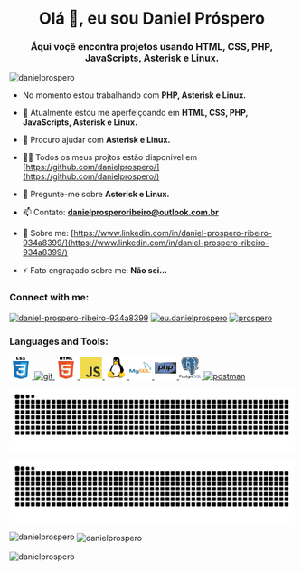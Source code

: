 
<h1 align="center">Olá 👋, eu sou Daniel Próspero</h1>
<h3 align="center">Áqui voçê encontra projetos usando HTML, CSS, PHP, JavaScripts, Asterisk e Linux.</h3>

<p align="left"> <img src="https://komarev.com/ghpvc/?username=danielprospero&label=Profile%20views&color=0e75b6&style=flat" alt="danielprospero" /> </p>

- No momento estou trabalhando com **PHP, Asterisk e Linux.**

- 🌱 Atualmente estou me aperfeiçoando em **HTML, CSS, PHP, JavaScripts, Asterisk e Linux.**

- 👯 Procuro ajudar com **Asterisk e Linux.**

- 👨‍💻 Todos os meus projtos estão disponivel em [https://github.com/danielprospero/](https://github.com/danielprospero/)

- 💬 Pregunte-me sobre **Asterisk e Linux.**

- 📫 Contato: **danielprosperoribeiro@outlook.com.br**

- 📄 Sobre me: [https://www.linkedin.com/in/daniel-prospero-ribeiro-934a8399/](https://www.linkedin.com/in/daniel-prospero-ribeiro-934a8399/)

- ⚡ Fato engraçado sobre me: **Não sei...**

<h3 align="left">Connect with me:</h3>
<p align="left">
<a href="https://linkedin.com/in/daniel-prospero-ribeiro-934a8399" target="blank"><img align="center" src="https://raw.githubusercontent.com/rahuldkjain/github-profile-readme-generator/master/src/images/icons/Social/linked-in-alt.svg" alt="daniel-prospero-ribeiro-934a8399" height="30" width="40" /></a>
<a href="https://instagram.com/eu.danielprospero" target="blank"><img align="center" src="https://raw.githubusercontent.com/rahuldkjain/github-profile-readme-generator/master/src/images/icons/Social/instagram.svg" alt="eu.danielprospero" height="30" width="40" /></a>
<a href="https://discord.gg/prospero" target="blank"><img align="center" src="https://raw.githubusercontent.com/rahuldkjain/github-profile-readme-generator/master/src/images/icons/Social/discord.svg" alt="prospero" height="30" width="40" /></a>
</p>

<h3 align="left">Languages and Tools:</h3>
<p align="left"> <a href="https://www.w3schools.com/css/" target="_blank" rel="noreferrer"> <img src="https://raw.githubusercontent.com/devicons/devicon/master/icons/css3/css3-original-wordmark.svg" alt="css3" width="40" height="40"/> </a> <a href="https://git-scm.com/" target="_blank" rel="noreferrer"> <img src="https://www.vectorlogo.zone/logos/git-scm/git-scm-icon.svg" alt="git" width="40" height="40"/> </a> <a href="https://www.w3.org/html/" target="_blank" rel="noreferrer"> <img src="https://raw.githubusercontent.com/devicons/devicon/master/icons/html5/html5-original-wordmark.svg" alt="html5" width="40" height="40"/> </a> <a href="https://developer.mozilla.org/en-US/docs/Web/JavaScript" target="_blank" rel="noreferrer"> <img src="https://raw.githubusercontent.com/devicons/devicon/master/icons/javascript/javascript-original.svg" alt="javascript" width="40" height="40"/> </a> <a href="https://www.linux.org/" target="_blank" rel="noreferrer"> <img src="https://raw.githubusercontent.com/devicons/devicon/master/icons/linux/linux-original.svg" alt="linux" width="40" height="40"/> </a> <a href="https://www.mysql.com/" target="_blank" rel="noreferrer"> <img src="https://raw.githubusercontent.com/devicons/devicon/master/icons/mysql/mysql-original-wordmark.svg" alt="mysql" width="40" height="40"/> </a> <a href="https://www.php.net" target="_blank" rel="noreferrer"> <img src="https://raw.githubusercontent.com/devicons/devicon/master/icons/php/php-original.svg" alt="php" width="40" height="40"/> </a> <a href="https://www.postgresql.org" target="_blank" rel="noreferrer"> <img src="https://raw.githubusercontent.com/devicons/devicon/master/icons/postgresql/postgresql-original-wordmark.svg" alt="postgresql" width="40" height="40"/> </a> <a href="https://postman.com" target="_blank" rel="noreferrer"> <img src="https://www.vectorlogo.zone/logos/getpostman/getpostman-icon.svg" alt="postman" width="40" height="40"/> </a> </p>

![Snake animation](https://github.com/danielprospero/danielprospero/blob/output/github-contribution-grid-snake.svg)

<a target="_blank" rel="noopener noreferrer" href="https://github.com/danielprospero/danielprospero/blob/output/github-contribution-grid-snake.svg">
<img src="https://github.com/danielprospero/danielprospero/raw/output/github-contribution-grid-snake.svg" alt="Snake animation" style="max-width: 100%;"></a>

<p><img align="left" src="https://github-readme-stats.vercel.app/api/top-langs?username=danielprospero&show_icons=true&theme=dark&locale=en&layout=compact" alt="danielprospero" /></p>

<p>&nbsp;<img align="center" src="https://github-readme-stats.vercel.app/api?username=danielprospero&show_icons=true&theme=dark&locale=en" alt="danielprospero" /></p>

<p><img align="center" src="https://github-readme-streak-stats.herokuapp.com/?user=danielprospero&theme=dark" alt="danielprospero" /></p>
